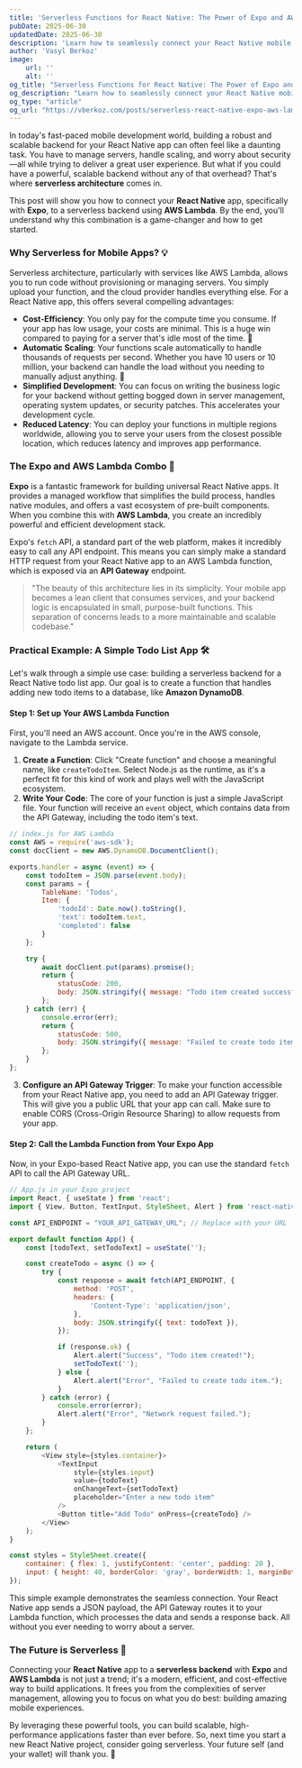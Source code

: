 ```yaml
---
title: 'Serverless Functions for React Native: The Power of Expo and AWS Lambda'
pubDate: 2025-06-30
updatedDate: 2025-06-30
description: 'Learn how to seamlessly connect your React Native mobile app with a powerful serverless backend using Expo and AWS Lambda. This post explores the benefits, practical steps, and a simple example to get you started with this modern architecture.'
author: 'Vasyl Berkoz'
image:
    url: ''
    alt: ''
og_title: "Serverless Functions for React Native: The Power of Expo and AWS Lambda"
og_description: "Learn how to seamlessly connect your React Native mobile app with a powerful serverless backend using Expo and AWS Lambda. This post explores the benefits, practical steps, and a simple example to get you started with this modern architecture."
og_type: "article"
og_url: "https://vberkoz.com/posts/serverless-react-native-expo-aws-lambda"
---
```


In today's fast-paced mobile development world, building a robust and scalable backend for your React Native app can often feel like a daunting task. You have to manage servers, handle scaling, and worry about security—all while trying to deliver a great user experience. But what if you could have a powerful, scalable backend without any of that overhead? That's where **serverless architecture** comes in.

This post will show you how to connect your **React Native** app, specifically with **Expo**, to a serverless backend using **AWS Lambda**. By the end, you'll understand why this combination is a game-changer and how to get started.

### Why Serverless for Mobile Apps? 💡

Serverless architecture, particularly with services like AWS Lambda, allows you to run code without provisioning or managing servers. You simply upload your function, and the cloud provider handles everything else. For a React Native app, this offers several compelling advantages:

  * **Cost-Efficiency**: You only pay for the compute time you consume. If your app has low usage, your costs are minimal. This is a huge win compared to paying for a server that's idle most of the time. 💸
  * **Automatic Scaling**: Your functions scale automatically to handle thousands of requests per second. Whether you have 10 users or 10 million, your backend can handle the load without you needing to manually adjust anything. 🚀
  * **Simplified Development**: You can focus on writing the business logic for your backend without getting bogged down in server management, operating system updates, or security patches. This accelerates your development cycle.
  * **Reduced Latency**: You can deploy your functions in multiple regions worldwide, allowing you to serve your users from the closest possible location, which reduces latency and improves app performance.

### The Expo and AWS Lambda Combo 🤝

**Expo** is a fantastic framework for building universal React Native apps. It provides a managed workflow that simplifies the build process, handles native modules, and offers a vast ecosystem of pre-built components. When you combine this with **AWS Lambda**, you create an incredibly powerful and efficient development stack.

Expo's `fetch` API, a standard part of the web platform, makes it incredibly easy to call any API endpoint. This means you can simply make a standard HTTP request from your React Native app to an AWS Lambda function, which is exposed via an **API Gateway** endpoint.

> "The beauty of this architecture lies in its simplicity. Your mobile app becomes a lean client that consumes services, and your backend logic is encapsulated in small, purpose-built functions. This separation of concerns leads to a more maintainable and scalable codebase."

### Practical Example: A Simple Todo List App 🛠️

Let's walk through a simple use case: building a serverless backend for a React Native todo list app. Our goal is to create a function that handles adding new todo items to a database, like **Amazon DynamoDB**.

#### Step 1: Set up Your AWS Lambda Function

First, you'll need an AWS account. Once you're in the AWS console, navigate to the Lambda service.

1.  **Create a Function**: Click "Create function" and choose a meaningful name, like `createTodoItem`. Select Node.js as the runtime, as it's a perfect fit for this kind of work and plays well with the JavaScript ecosystem.
2.  **Write Your Code**: The core of your function is just a simple JavaScript file. Your function will receive an `event` object, which contains data from the API Gateway, including the todo item's text.

<!-- end list -->

```javascript
// index.js for AWS Lambda
const AWS = require('aws-sdk');
const docClient = new AWS.DynamoDB.DocumentClient();

exports.handler = async (event) => {
    const todoItem = JSON.parse(event.body);
    const params = {
        TableName: 'Todos',
        Item: {
            'todoId': Date.now().toString(),
            'text': todoItem.text,
            'completed': false
        }
    };

    try {
        await docClient.put(params).promise();
        return {
            statusCode: 200,
            body: JSON.stringify({ message: "Todo item created successfully!" })
        };
    } catch (err) {
        console.error(err);
        return {
            statusCode: 500,
            body: JSON.stringify({ message: "Failed to create todo item." })
        };
    }
};
```

3.  **Configure an API Gateway Trigger**: To make your function accessible from your React Native app, you need to add an API Gateway trigger. This will give you a public URL that your app can call. Make sure to enable CORS (Cross-Origin Resource Sharing) to allow requests from your app.

#### Step 2: Call the Lambda Function from Your Expo App

Now, in your Expo-based React Native app, you can use the standard `fetch` API to call the API Gateway URL.

```javascript
// App.js in your Expo project
import React, { useState } from 'react';
import { View, Button, TextInput, StyleSheet, Alert } from 'react-native';

const API_ENDPOINT = "YOUR_API_GATEWAY_URL"; // Replace with your URL

export default function App() {
    const [todoText, setTodoText] = useState('');

    const createTodo = async () => {
        try {
            const response = await fetch(API_ENDPOINT, {
                method: 'POST',
                headers: {
                    'Content-Type': 'application/json',
                },
                body: JSON.stringify({ text: todoText }),
            });

            if (response.ok) {
                Alert.alert("Success", "Todo item created!");
                setTodoText('');
            } else {
                Alert.alert("Error", "Failed to create todo item.");
            }
        } catch (error) {
            console.error(error);
            Alert.alert("Error", "Network request failed.");
        }
    };

    return (
        <View style={styles.container}>
            <TextInput
                style={styles.input}
                value={todoText}
                onChangeText={setTodoText}
                placeholder="Enter a new todo item"
            />
            <Button title="Add Todo" onPress={createTodo} />
        </View>
    );
}

const styles = StyleSheet.create({
    container: { flex: 1, justifyContent: 'center', padding: 20 },
    input: { height: 40, borderColor: 'gray', borderWidth: 1, marginBottom: 10, padding: 8 }
});
```

This simple example demonstrates the seamless connection. Your React Native app sends a JSON payload, the API Gateway routes it to your Lambda function, which processes the data and sends a response back. All without you ever needing to worry about a server.

### The Future is Serverless 🌟

Connecting your **React Native** app to a **serverless backend** with **Expo** and **AWS Lambda** is not just a trend; it's a modern, efficient, and cost-effective way to build applications. It frees you from the complexities of server management, allowing you to focus on what you do best: building amazing mobile experiences.

By leveraging these powerful tools, you can build scalable, high-performance applications faster than ever before. So, next time you start a new React Native project, consider going serverless. Your future self (and your wallet) will thank you. 🤝